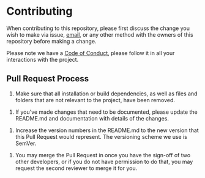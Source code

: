 # Contributing

When contributing to this repository,
please first discuss the change you wish to make via issue,
[email](mailto:nikkeyl.dev@gmail.com), or any other method with the owners
of this repository before making a change.

Please note we have a [Code of Conduct](CODE_OF_CONDUCT),
please follow it in all your interactions with the project.

## Pull Request Process

1.  Make sure that all installation or build dependencies,
    as well as files and folders that are not relevant to the project,
    have been removed.
<!--  -->
1.  If you've made changes that need to be documented,
    please update the README.md and documentation with details of the changes.
<!--  -->
1.  Increase the version numbers in the README.md
    to the new version that this Pull Request would represent.
    The versioning scheme we use is SemVer.
<!--  -->
1.  You may merge the Pull Request in once you have the sign-off
    of two other developers, or if you do not have permission to do that,
    you may request the second reviewer to merge it for you.
